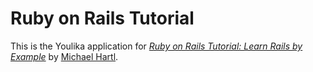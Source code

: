 # Ruby on Rails Tutorial

This is the Youlika application for
[*Ruby on Rails Tutorial: Learn Rails by Example*](http://railstutorial.org/)
by [Michael Hartl](http://michaelhartl.com/).